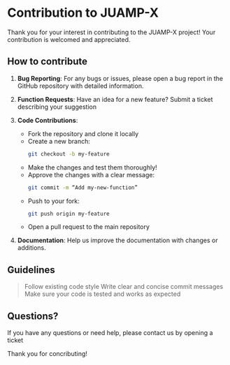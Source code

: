 # Contribution to JUAMP-X

Thank you for your interest in contributing to the JUAMP-X project! Your contribution is welcomed and appreciated.

## How to contribute

1. **Bug Reporting**: For any bugs or issues, please open a bug report in the GitHub repository with detailed information.

2. **Function Requests**: Have an idea for a new feature? Submit a ticket describing your suggestion

3. **Code Contributions**:
    * Fork the repository and clone it locally
    * Create a new branch:
      ```bash
      git checkout -b my-feature
      ```
    * Make the changes and test them thoroughly!
    * Approve the changes with a clear message:
      ```bash
      git commit -m “Add my-new-function”
      ```
    * Push to your fork:
      ```bash
      git push origin my-feature
      ```
    * Open a pull request to the main repository

4. **Documentation**: Help us improve the documentation with changes or additions.

## Guidelines

> Follow existing code style
> Write clear and concise commit messages
> Make sure your code is tested and works as expected

## Questions?

If you have any questions or need help, please contact us by opening a ticket

Thank you for concributing!
